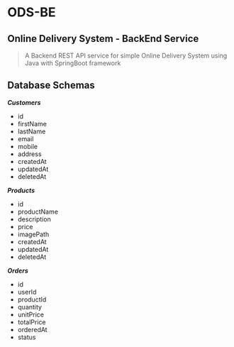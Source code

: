 # ODS-BE
## Online Delivery System - BackEnd Service

>A Backend REST API service for simple Online Delivery System using Java with SpringBoot framework


**Database Schemas**
--------------------

***Customers***
* id
* firstName
* lastName
* email
* mobile
* address
* createdAt
* updatedAt
* deletedAt

***Products***
* id
* productName
* description
* price
* imagePath
* createdAt
* updatedAt
* deletedAt

***Orders***
* id
* userId
* productId
* quantity
* unitPrice
* totalPrice
* orderedAt
* status
